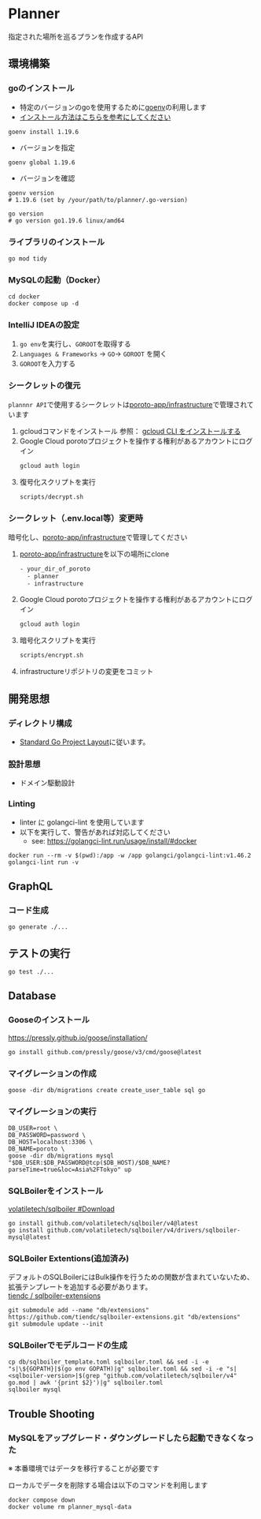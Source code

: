 # Planner

指定された場所を巡るプランを作成するAPI

## 環境構築

### goのインストール
- 特定のバージョンのgoを使用するために[goenv](https://github.com/syndbg/goenv)の利用します
- [インストール方法はこちらを参考にしてください](https://github.com/syndbg/goenv/blob/master/INSTALL.md)

```shell
goenv install 1.19.6
```
- バージョンを指定
```shell
goenv global 1.19.6
```
- バージョンを確認
```shell
goenv version
# 1.19.6 (set by /your/path/to/planner/.go-version)

go version
# go version go1.19.6 linux/amd64
```

### ライブラリのインストール
```shell
go mod tidy
```

### MySQLの起動（Docker）
```shell
cd docker
docker compose up -d
```

### IntelliJ IDEAの設定
1. `go env`を実行し、`GOROOT`を取得する
2. `Languages & Frameworks` → `GO`→ `GOROOT` を開く
3. `GOROOT`を入力する

### シークレットの復元

`plannnr API`で使用するシークレットは[poroto-app/infrastructure](https://github.com/poroto-app/infrastructure)で管理されています

1. gcloudコマンドをインストール
  参照： [gcloud CLI をインストールする](/https://cloud.google.com/sdk/docs/install)
2. Google Cloud porotoプロジェクトを操作する権利があるアカウントにログイン
   ```sh
   gcloud auth login
   ```
3. 復号化スクリプトを実行
    ```sh
    scripts/decrypt.sh
    ```
### シークレット（.env.local等）変更時
暗号化し、[poroto-app/infrastructure](https://github.com/poroto-app/infrastructure)で管理してください

1. [poroto-app/infrastructure](https://github.com/poroto-app/infrastructure)を以下の場所にclone
    ```sh
    - your_dir_of_poroto
      - planner
      - infrastructure
    ```
2. Google Cloud porotoプロジェクトを操作する権利があるアカウントにログイン
   ```sh
   gcloud auth login
   ```
3. 暗号化スクリプトを実行
    ```sh
    scripts/encrypt.sh
    ```
4. infrastructureリポジトリの変更をコミット

## 開発思想

### ディレクトリ構成

- [Standard Go Project Layout](https://github.com/golang-standards/project-layout)に従います。

### 設計思想

- ドメイン駆動設計

### Linting

- linter に golangci-lint を使用しています
- 以下を実行して、警告があれば対応してください
    - see: https://golangci-lint.run/usage/install/#docker

```shell
docker run --rm -v $(pwd):/app -w /app golangci/golangci-lint:v1.46.2 golangci-lint run -v
```

## GraphQL
### コード生成
```shell
go generate ./...
```

## テストの実行
```shell
go test ./...
```

## Database
### Gooseのインストール
https://pressly.github.io/goose/installation/
```shell
go install github.com/pressly/goose/v3/cmd/goose@latest
```

### マイグレーションの作成
```shell
goose -dir db/migrations create create_user_table sql go
```

### マイグレーションの実行
```shell
DB_USER=root \
DB_PASSWORD=password \
DB_HOST=localhost:3306 \
DB_NAME=poroto \
goose -dir db/migrations mysql "$DB_USER:$DB_PASSWORD@tcp($DB_HOST)/$DB_NAME?parseTime=true&loc=Asia%2FTokyo" up
```

### SQLBoilerをインストール
[volatiletech/sqlboiler #Download](https://github.com/volatiletech/sqlboiler?tab=readme-ov-file#download)
```shell
go install github.com/volatiletech/sqlboiler/v4@latest
go install github.com/volatiletech/sqlboiler/v4/drivers/sqlboiler-mysql@latest
````

### SQLBoiler Extentions(追加済み)
デフォルトのSQLBoilerにはBulk操作を行うための関数が含まれていないため、拡張テンプレートを追加する必要があります。  
[tiendc / sqlboiler-extensions](https://github.com/tiendc/sqlboiler-extensions)
```shell
git submodule add --name "db/extensions"  https://github.com/tiendc/sqlboiler-extensions.git "db/extensions"
git submodule update --init
```

### SQLBoilerでモデルコードの生成
```shell
cp db/sqlboiler_template.toml sqlboiler.toml && sed -i -e "s|\${GOPATH}|$(go env GOPATH)|g" sqlboiler.toml && sed -i -e "s|<sqlboiler-version>|$(grep "github.com/volatiletech/sqlboiler/v4" go.mod | awk '{print $2}')|g" sqlboiler.toml
sqlboiler mysql 
```

## Trouble Shooting
### MySQLをアップグレード・ダウングレードしたら起動できなくなった
※ 本番環境ではデータを移行することが必要です

ローカルでデータを削除する場合は以下のコマンドを利用します
```shell
docker compose down
docker volume rm planner_mysql-data
```